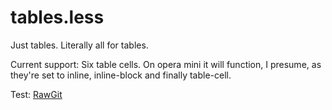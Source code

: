 # tables.less

Just tables. Literally all for tables.

Current support: Six table cells. On opera mini it will function, I presume, as they're set to inline, inline-block and finally table-cell.

Test: [RawGit](https://cdn.rawgit.com/DizzyZane/tables.less/master/tables-test.html)
